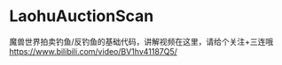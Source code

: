 # LaohuAuctionScan

魔兽世界拍卖钓鱼/反钓鱼的基础代码，讲解视频在这里，请给个关注+三连哦
https://www.bilibili.com/video/BV1hv41187Q5/
